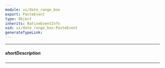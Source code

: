 ```yaml
---
module: ui/date_range_box
export: PasteEvent
type: Object
inherits: NativeEventInfo
uid: ui/date_range_box:PasteEvent
generateTypeLink: 
---
```

---
##### shortDescription
<!-- Description goes here -->

---
<!-- Description goes here -->